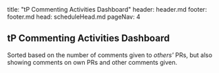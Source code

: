 <frontmatter>
title: "tP Commenting Activities Dashboard"
header: header.md
footer: footer.md
head: scheduleHead.md
pageNav: 4
</frontmatter>

## tP Commenting Activities Dashboard

Sorted based on the number of comments given to _others'_ PRs, but also showing comments on own PRs and other comments given.

<include src="tp-commenting-activities-dashboard-panels.mbdf" />
